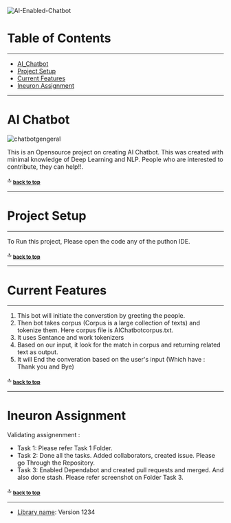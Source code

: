 
![AI-Enabled-Chatbot](https://user-images.githubusercontent.com/30896136/195961757-41636611-5d99-4c01-b41b-8b6f2f81c02b.png)

# Table of Contents
-----------------
- [AI_Chatbot](#ai-chatbot)
- [Project Setup](#project-setup)
- [Current Features](#current-features)
- [Ineuron Assignment ](#ineuron-assignment)


<hr>

# AI Chatbot

![chatbotgengeral](https://user-images.githubusercontent.com/115106114/196015909-e51ec4b9-cf8d-44fa-9817-3272b53c8d6f.gif)

This is an Opensource project on creating AI Chatbot. This was created with minimal knowledge of Deep Learning and NLP. People who are interested to contribute, they can help!!.

:top: <sub>[**back to top**](#table-of-contents)</sub>
<hr>

# Project Setup
-----------
   To Run this project, Please open the code any of the puthon IDE. 


:top: <sub>[**back to top**](#table-of-contents)</sub>
<hr>
   
# Current Features
-------------

1. This bot will initiate the converstion by greeting the people.
2. Then bot takes corpus (Corpus is a large collection of texts) and tokenize them. Here corpus file is AIChatbotcorpus.txt.  
3. It uses Sentance and work tokenizers
4. Based on our input, it look for the match in corpus and returning related text as output. 
5. It will End the converation based on the user's input (Which have : Thank you and Bye)

:top: <sub>[**back to top**](#table-of-contents)</sub>
<hr>


# Ineuron Assignment

 Validating assignenment : 
* Task 1: Please refer Task 1 Folder. 
* Task 2: Done all the tasks. Added collaborators, created issue. Please go Through the Repository. 
* Task 3: Enabled Dependabot and created pull requests and merged. And also done stash. Please refer screenshot on Folder Task 3. 

:top: <sub>[**back to top**](#table-of-contents)</sub>
<hr>

* [Library name](https://example.com): Version 1234
